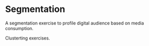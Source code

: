 # Segmentation
A segmentation exercise to profile digital audience based on media consumption.

Clusterting exercises.
